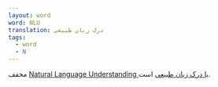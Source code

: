 ```yaml
---
layout: word
word: NLU
translation: درک زبان طبیعی
tags:
  - word
  - N
---
```

مخفف [Natural Language Understanding یا درک زبان طبیعی](/N/natural_language_understanding) است.